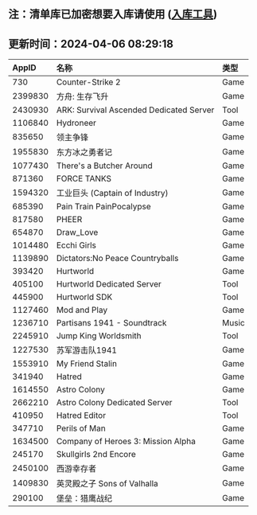 ## 注：清单库已加密想要入库请使用 ([入库工具](https://github.com/BlankTMing/ManifestAutoUpdate/releases))

## 更新时间：2024-04-06 08:29:18
| AppID | 名称 | 类型  |
| :-------------------- | :----------------------------- | :----------- |
| 730 | Counter-Strike 2| Game |
| 2399830 | 方舟: 生存飞升| Game |
| 2430930 | ARK: Survival Ascended Dedicated Server| Tool |
| 1106840 | Hydroneer| Game |
| 835650 | 领主争锋| Game |
| 1955830 | 东方冰之勇者记| Game |
| 1077430 | There's a Butcher Around| Game |
| 871360 | FORCE TANKS| Game |
| 1594320 | 工业巨头 (Captain of Industry)| Game |
| 685390 | Pain Train PainPocalypse| Game |
| 817580 | PHEER| Game |
| 654870 | Draw_Love| Game |
| 1014480 | Ecchi Girls| Game |
| 1139890 | Dictators:No Peace Countryballs| Game |
| 393420 | Hurtworld| Game |
| 405100 | Hurtworld Dedicated Server| Tool |
| 445900 | Hurtworld SDK| Tool |
| 1127460 | Mod and Play| Game |
| 1236710 | Partisans 1941 - Soundtrack| Music |
| 2245910 | Jump King Worldsmith| Tool |
| 1227530 | 苏军游击队1941| Game |
| 1553910 | My Friend Stalin| Game |
| 341940 | Hatred| Game |
| 1614550 | Astro Colony| Game |
| 2662210 | Astro Colony Dedicated Server| Tool |
| 410950 | Hatred Editor| Tool |
| 347710 | Perils of Man| Game |
| 1634500 | Company of Heroes 3: Mission Alpha| Game |
| 245170 | Skullgirls 2nd Encore| Game |
| 2450100 | 西游幸存者| Game |
| 1409830 | 英灵殿之子 Sons of Valhalla| Game |
| 290100 | 堡垒：猎鹰战纪| Game |
